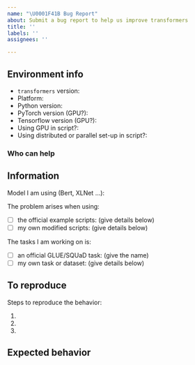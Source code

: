 ```yaml
---
name: "\U0001F41B Bug Report"
about: Submit a bug report to help us improve transformers
title: ''
labels: ''
assignees: ''

---
```



## Environment info
<!-- You can run the command `transformers-cli env` and copy-and-paste its output below.
     Don't forget to fill out the missing fields in that output! -->
     
- `transformers` version:
- Platform:
- Python version:
- PyTorch version (GPU?):
- Tensorflow version (GPU?):
- Using GPU in script?:
- Using distributed or parallel set-up in script?:

### Who can help
<!-- Your issue will be replied to more quickly if you can figure out the right person to tag with @
 If you know how to use git blame, that is the easiest way, otherwise, here is a rough guide of **who to tag**.
 Please tag fewer than 3 people.
 
 albert, bert, GPT2, XLM: @LysandreJik 
 tokenizers: @mfuntowicz
 Trainer: @sgugger
 Speed and Memory Benchmarks: @patrickvonplaten
 Model Cards: @julien-c
 TextGeneration: @TevenLeScao 
 examples/distillation: @VictorSanh
 nlp datasets: [different repo](https://github.com/huggingface/nlp)
 rust tokenizers: [different repo](https://github.com/huggingface/tokenizers)
 Text Generation: @patrickvonplaten @TevenLeScao
 Blenderbot: @patrickvonplaten
 Bart: @patrickvonplaten
 Marian: @patrickvonplaten
 Pegasus: @patrickvonplaten
 mBART: @patrickvonplaten
 T5: @patrickvonplaten
 Longformer/Reformer: @patrickvonplaten
 TransfoXL/XLNet: @TevenLeScao
 RAG: @patrickvonplaten, @lhoestq
 FSMT: @stas00
 examples/seq2seq: @patil-suraj
 examples/bert-loses-patience: @JetRunner
 tensorflow: @jplu
 examples/token-classification: @stefan-it
 documentation: @sgugger
 -->

## Information

Model I am using (Bert, XLNet ...):

The problem arises when using:
* [ ] the official example scripts: (give details below)
* [ ] my own modified scripts: (give details below)

The tasks I am working on is:
* [ ] an official GLUE/SQUaD task: (give the name)
* [ ] my own task or dataset: (give details below)

## To reproduce

Steps to reproduce the behavior:

1.
2.
3.

<!-- If you have code snippets, error messages, stack traces please provide them here as well.
     Important! Use code tags to correctly format your code. See https://help.github.com/en/github/writing-on-github/creating-and-highlighting-code-blocks#syntax-highlighting
     Do not use screenshots, as they are hard to read and (more importantly) don't allow others to copy-and-paste your code.-->

## Expected behavior

<!-- A clear and concise description of what you would expect to happen. -->
